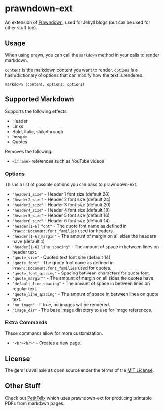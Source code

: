 # prawndown-ext

An extension of [Prawndown](https://github.com/kaspermeyer/prawndown), used for Jekyll blogs (but can be used for other stuff too).

## Usage

When using prawn, you can call the ``markdown`` method in your calls to render markdown.

``content`` is the markdown content you want to render.
``options`` is a hash/dictionary of options that can modify how the text is rendered.

```
markdown (content, options: options)
```

## Supported Markdown

Supports the following effects:
* Header
* Links
* Bold, italic, strikethrough
* Images
* Quotes

Removes the following:
* ``<iframe>`` references such as YouTube videos

### Options

This is a list of possible options you can pass to prawndown-ext.

* ``"header1_size"`` - Header 1 font size (default 28)
* ``"header2_size"`` - Header 2 font size (default 24)
* ``"header3_size"`` - Header 3 font size (default 20)
* ``"header4_size"`` - Header 4 font size (default 18)
* ``"header5_size"`` - Header 5 font size (default 16)
* ``"header6_size"`` - Header 6 font size (default 14)
* ``"header[1-6]_font"`` - The quote font name as defined in ``Prawn::Document.font_families`` used for headers.
* ``"header[1-6]_margin"`` - The amount of margin on all sides the headers have (default 4)
* ``"header[1-6]_line_spacing"`` - The amount of space in between lines on header text.
* ``"quote_size"`` - Quoted text font size (default 14)
* ``"quote_font"`` - The quote font name as defined in ``Prawn::Document.font_families`` used for quotes.
* ``"quote_font_spacing"`` - Spacing between characters for quote font.
* ``"quote_margin""`` - The amount of margin on all sides the quotes have.
* ``"default_line_spacing"`` - The amount of space in between lines on regular text.
* ``"quote_line_spacing"`` - The amount of space in between lines on quote text.
* ``"no_image"`` - If true, no images will be rendered.
* ``"image_dir"`` - The base image directory to use for image references.

### Extra Commands

These commands allow for more customization.

* ``"<br><br>"`` - Creates a new page.

## License

The gem is available as open source under the terms of the [MIT License](https://opensource.org/licenses/MIT).

## Other Stuff

Check out [PetitFelix](https://github.com/badgernested/petitfelix) which uses prawndown-ext for producing printable PDFs from markdown pages.

